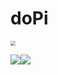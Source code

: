 # doPi

<img src="http://static.suroot.win/image/dopi.png" style="zoom:50%;" />

![](https://img.shields.io/badge/java-1.8-green)![](https://img.shields.io/badge/version-1.0-yellow)


